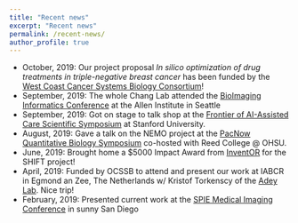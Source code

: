 ```yaml
---
title: "Recent news"
excerpt: "Recent news"
permalink: /recent-news/
author_profile: true
---
```


- October, 2019: Our project proposal *In silico optimization of drug treatments in triple-negative breast cancer* has been funded by the [West Coast Cancer Systems Biology Consortium](https://csbconsortium.org/news/inaugural-cancer-systems-biology-consortium-west-coast-symposium/)!
- September, 2019: The whole Chang Lab attended the [BioImaging Informatics Conference](https://alleninstitute.org/events-training/bioimage-informatics-2019/) at the Allen Institute in Seattle 
- September, 2019: Got on stage to talk shop at the [Frontier of AI-Assisted Care Scientific Symposium](http://med.stanford.edu/frontierofaicare/abstract.html) at Stanford University.
- August, 2019: Gave a talk on the NEMO project at the [PacNow Quantitative Biology Symposium](https://sites.google.com/site/pacnowqb/home) co-hosted with Reed College @ OHSU. 
- June, 2019: Brought home a $5000 Impact Award from [InventOR](https://www.inventoregon.org/post/ohsu-team-shifting-perspective-on-disease-detection-with-ai) for the SHIFT project!
- April, 2019: Funded by OCSSB to attend and present our work at IABCR in Egmond an Zee, The Netherlands w/ Kristof Torkenscy of the [Adey Lab](https://adeylab.org/). Nice trip!
- February, 2019: Presented current work at the [SPIE Medical Imaging Conference](https://www.spie.org/conferences-and-exhibitions/past-conferences-and-exhibitions/medical-imaging-2019?SSO=1) in sunny San Diego
